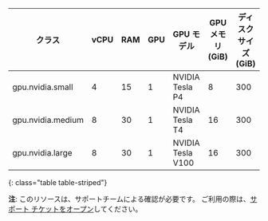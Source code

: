 | クラス               | vCPU | RAM | GPU | GPU モデル           | GPU メモリ (GiB) | ディスクサイズ (GiB) |
| ----------------- | ---- | --- | --- | ----------------- | ------------- | ------------- |
| gpu.nvidia.small  | 4    | 15  | 1   | NVIDIA Tesla P4   | 8             | 300           |
| gpu.nvidia.medium | 8    | 30  | 1   | NVIDIA Tesla T4   | 16            | 300           |
| gpu.nvidia.large  | 8    | 30  | 1   | NVIDIA Tesla V100 | 16            | 300           |
{: class="table table-striped"}

**注**: このリソースは、サポートチームによる確認が必要です。 ご利用の際は、[サポート チケットをオープン](https://support.circleci.com/hc/ja/requests/new)してください。
